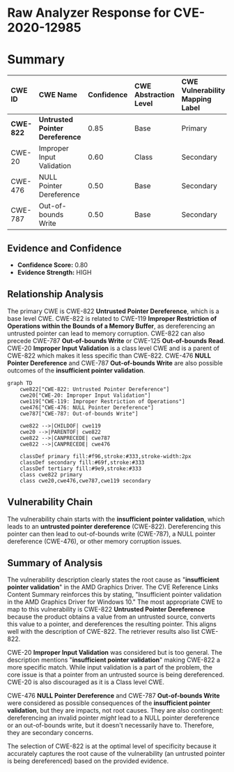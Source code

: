 # Raw Analyzer Response for CVE-2020-12985

# Summary
| CWE ID    | CWE Name                                                                              | Confidence | CWE Abstraction Level | CWE Vulnerability Mapping Label | CWE-Vulnerability Mapping Notes |
| :-------- | :------------------------------------------------------------------------------------ | :--------- | :-------------------- | :------------------------------ | :---------------------------- |
| **CWE-822** | **Untrusted Pointer Dereference**                                                     | 0.85       | Base                  | Primary                         | Allowed                       |
| CWE-20    | Improper Input Validation                                                               | 0.60       | Class                 | Secondary                       | Discouraged                   |
| CWE-476   | NULL Pointer Dereference                                                              | 0.50       | Base                  | Secondary                       | Allowed                       |
| CWE-787   | Out-of-bounds Write                                                                   | 0.50       | Base                  | Secondary                       | Allowed                       |

## Evidence and Confidence

*   **Confidence Score:** 0.80
*   **Evidence Strength:** HIGH

## Relationship Analysis
The primary CWE is CWE-822 **Untrusted Pointer Dereference**, which is a base level CWE. CWE-822 is related to CWE-119 **Improper Restriction of Operations within the Bounds of a Memory Buffer**, as dereferencing an untrusted pointer can lead to memory corruption. CWE-822 can also precede CWE-787 **Out-of-bounds Write** or CWE-125 **Out-of-bounds Read**. CWE-20 **Improper Input Validation** is a class level CWE and is a parent of CWE-822 which makes it less specific than CWE-822. CWE-476 **NULL Pointer Dereference** and CWE-787 **Out-of-bounds Write** are also possible outcomes of the **insufficient pointer validation**.

```mermaid
graph TD
    cwe822["CWE-822: Untrusted Pointer Dereference"]
    cwe20["CWE-20: Improper Input Validation"]
    cwe119["CWE-119: Improper Restriction of Operations"]
    cwe476["CWE-476: NULL Pointer Dereference"]
    cwe787["CWE-787: Out-of-bounds Write"]

    cwe822 -->|CHILDOF| cwe119
    cwe20 -->|PARENTOF| cwe822
    cwe822 -->|CANPRECEDE| cwe787
    cwe822 -->|CANPRECEDE| cwe476

    classDef primary fill:#f96,stroke:#333,stroke-width:2px
    classDef secondary fill:#69f,stroke:#333
    classDef tertiary fill:#9e9,stroke:#333
    class cwe822 primary
    class cwe20,cwe476,cwe787,cwe119 secondary
```

## Vulnerability Chain
The vulnerability chain starts with the **insufficient pointer validation**, which leads to an **untrusted pointer dereference** (CWE-822). Dereferencing this pointer can then lead to out-of-bounds write (CWE-787), a NULL pointer dereference (CWE-476), or other memory corruption issues.

## Summary of Analysis
The vulnerability description clearly states the root cause as "**insufficient pointer validation**" in the AMD Graphics Driver. The CVE Reference Links Content Summary reinforces this by stating, "Insufficient pointer validation in the AMD Graphics Driver for Windows 10." The most appropriate CWE to map to this vulnerability is CWE-822 **Untrusted Pointer Dereference** because the product obtains a value from an untrusted source, converts this value to a pointer, and dereferences the resulting pointer. This aligns well with the description of CWE-822. The retriever results also list CWE-822.

CWE-20 **Improper Input Validation** was considered but is too general. The description mentions "**insufficient pointer validation**" making CWE-822 a more specific match. While input validation is a part of the problem, the core issue is that a pointer from an untrusted source is being dereferenced. CWE-20 is also discouraged as it is a Class level CWE.

CWE-476 **NULL Pointer Dereference** and CWE-787 **Out-of-bounds Write** were considered as possible consequences of the **insufficient pointer validation**, but they are impacts, not root causes. They are also contingent: dereferencing an invalid pointer *might* lead to a NULL pointer dereference or an out-of-bounds write, but it doesn't necessarily have to. Therefore, they are secondary concerns.

The selection of CWE-822 is at the optimal level of specificity because it accurately captures the root cause of the vulnerability (an untrusted pointer is being dereferenced) based on the provided evidence.